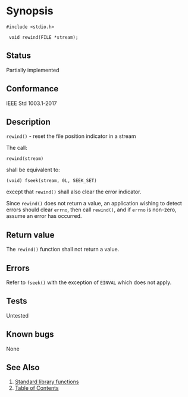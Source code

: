 # Synopsis 
`#include <stdio.h>`</br>

` void rewind(FILE *stream);`</br>

## Status
Partially implemented
## Conformance
IEEE Std 1003.1-2017
## Description

`rewind()` - reset the file position indicator in a stream

The call: 

`rewind(stream)`

shall be equivalent to:

`(void) fseek(stream, 0L, SEEK_SET)`

except that `rewind()` shall also clear the error indicator.

Since `rewind()` does not return a value, an application wishing to detect errors should clear `errno`, then call
`rewind()`, and if `errno` is non-zero, assume an error has occurred. 


## Return value


The `rewind()` function shall not return a value.


## Errors

Refer to `fseek()` with the exception of `EINVAL` which does not apply. 

## Tests

Untested

## Known bugs

None

## See Also 
1. [Standard library functions](../README.md)
2. [Table of Contents](../../../README.md)
